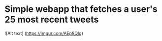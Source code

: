 # Simple webapp that fetches a user's 25 most recent tweets

![Alt text] (https://imgur.com/AEp8Qlg)
